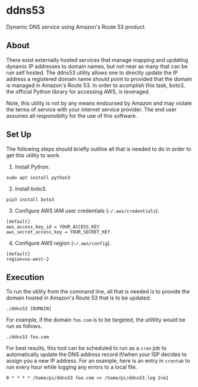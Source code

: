 # ddns53

Dynamic DNS service using Amazon's Route 53 product.

## About

There exist externally hosted services that manage mapping and updating dynamic
IP addresses to domain names, but not near as many that can be run self hosted.
The ddns53 utility allows one to directly update the IP address a registered
domain name should point to provided that the domain is managed in Amazon's
Route 53. In order to acomplish this task, boto3, the official Python library
for accessing AWS, is leveraged.

Note, this utility is not by any means endoursed by Amazon and may violate the
terms of service with your internet service provider. The end user assumes
all responsiblity for the use of this software.

## Set Up

The following steps should briefly outline all that is needed to do in order
to get this utility to work.

1. Install Python.
```
sudo apt install python3
```
2. Install boto3.
```
pip3 install boto3
```
3. Configure AWS IAM user credentials (`~/.aws/credentials`).
```
[default]
aws_access_key_id = YOUR_ACCESS_KEY
aws_secret_access_key = YOUR_SECRET_KEY
```
4. Configure AWS region (`~/.aws/config`).
```
[default]
region=us-west-2
```

## Execution

To run the utility from the command line, all that is needed is to provide the
domain hosted in Amazon's Route 53 that is to be updated.
```
./ddns53 [DOMAIN]
```

For example, if the domain `foo.com` is to be targeted, the utlitlity would be
run as follows.
```
./ddns53 foo.com
```

For best results, this tool can be scheduled to run as a `cron` job to
automatically update the DNS address record if/when your ISP decides to assign
you a new IP address. For an example, here is an entry in `crontab` to run
every hour while logging any errors to a local file.
```
0 * * * * /home/pi/ddns53 foo.com >> /home/pi/ddns53.log 2>&1
```
